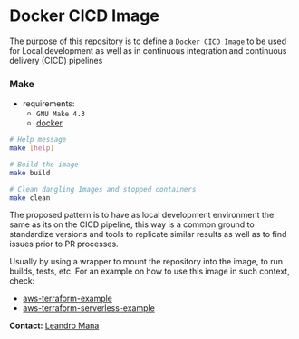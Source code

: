 # Docker CICD Image

The purpose of this repository is to define a `Docker CICD Image` to be used for Local development as well as in continuous integration and continuous delivery (CICD) pipelines

### **Make**

- requirements:
    - `GNU Make 4.3`
    - [docker](https://docs.docker.com/get-docker/)
```bash
# Help message
make [help]

# Build the image
make build

# Clean dangling Images and stopped containers
make clean
```

The proposed pattern is to have as local development environment the same as its on the CICD pipeline, this way is a common ground to standardize versions and tools to replicate similar results as well as to find issues prior to PR processes.

Usually by using a wrapper to mount the repository into the image, to run builds, tests, etc. For an example on how to use this image in such context, check:
- [aws-terraform-example](https://github.com/leandro-mana/aws-terraform-example)
- [aws-terraform-serverless-example](https://github.com/leandro-mana/aws-terraform-serverless-example)

**Contact:** [Leandro Mana](https://www.linkedin.com/in/leandro-mana-2854553b/)

